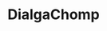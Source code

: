 ---
title: DialgaChomp
layout: deck
in_progress: true
era: 2010
description: What if Garchomp had a time wizard as a partner...
links:
cards:
  pokemon:
    - name: Garchomp C
      set: SV
      number: 60
      quantity: 2
    - name: Garchomp C LV.X
      set: SV
      number: 145
      quantity: 2
    - name: Dialga G
      set: PL
      number: 7
      quantity: 2
    - name: Dialga G LV.X
      set: PL
      number: 122
      quantity: 1
    - name: Uxie
      set: LA
      number: 43
      quantity: 2
    - name: Uxie LV.X
      set: LA
      number: 146
      quantity: 1
      missing_count: 1
    - name: Toxicroak G
      set: DPP
      number: 41
      quantity: 1
    - name: Bronzong G
      set: PL
      number: 41
      quantity: 1
    - name: Sableye
      set: SF
      number: 48
      quantity: 1
    - name: Crobat G
      set: PL
      number: 47
      quantity: 1
    - name: Unown [G]
      set: GE
      number: 57
      quantity: 1
    - name: Unown [Q]
      set: MD
      number: 49
      quantity: 1
    - name: Azelf
      set: LA
      number: 19
      quantity: 1
  trainers:
    - name: Cyrus's Conspiracy
      set: PL
      number: 105
      quantity: 4
    - name: Pokémon Collector
      set: HS
      number: 97
      quantity: 3
    - name: Bebe's Search
      set: SW
      number: 119
      quantity: 2
    - name: Looker's Investigation
      set: PL
      number: 109
      quantity: 1
    - name: Professor Oak's New Theory
      set: HS
      number: 101
      quantity: 1
    - name: Interviewer's Questions
      set: UL
      number: 77
      quantity: 1
    - name: Bertha's Warmth
      set: RR
      number: 90
      quantity: 1
    - name: Aaron's Collection
      set: RR
      number: 88
      quantity: 1
    - name: Team Galactic's Invention G-105 Poké Turn
      set: PL
      number: 118
      quantity: 4
    - name: Team Galactic's Invention G-109 SP Radar
      set: RR
      number: 96
      quantity: 2
    - name: Team Galactic's Invention G-103 Power Spray
      set: PL
      number: 117
      quantity: 2
    - name: Pokémon Communication
      set: HS
      number: 98
      quantity: 1
    - name: VS Seeker
      set: SV
      number: 140
      quantity: 1
    - name: Team Galactic's Invention G-101 Energy Gain
      set: PL
      number: 116
      quantity: 3
    - name: Expert Belt
      set: AR
      number: 87
      quantity: 2
  energy:
    - name: Metal Energy
      set: MT
      number: 120
      quantity: 4
    - name: Double Colorless Energy
      set: HS
      number: 103
      quantity: 4
    - name: Warp Energy
      set: SF
      number: 95
      quantity: 3
    - name: Metal Energy
      set: HS
      number: 122
      quantity: 2
    - name: Psychic Energy
      set: HS
      number: 119
      quantity: 1
---
